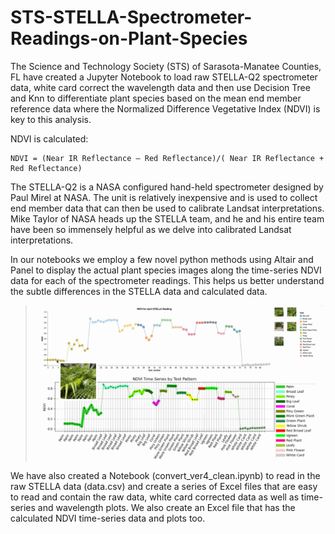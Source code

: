 # STS-STELLA-Spectrometer-Readings-on-Plant-Species
The Science and Technology Society (STS) of Sarasota-Manatee Counties, FL have created a Jupyter Notebook to load raw STELLA-Q2 spectrometer data, white card correct the wavelength data and then use Decision Tree and Knn to differentiate plant species based on the mean end member reference data where the Normalized Difference Vegetative Index (NDVI) is key to this analysis. 

NDVI is calculated:

    NDVI = (Near IR Reflectance – Red Reflectance)/( Near IR Reflectance + Red Reflectance)

The STELLA-Q2 is a NASA configured hand-held spectrometer designed by Paul Mirel at NASA. The unit is relatively inexpensive and is used to collect end member data that can then be used to calibrate Landsat interpretations. Mike Taylor of NASA heads up the STELLA team, and he and his entire team have been so immensely helpful as we delve into calibrated Landsat interpretations. 

In our notebooks we employ a few novel python methods using Altair and Panel to display the actual plant species images along the time-series NDVI data for each of the spectrometer readings. This helps us better understand the subtle differences in the STELLA data and calculated data. 
>
>![animated](STELLA_with_Photos.gif)
>
We have also created a Notebook (convert_ver4_clean.ipynb) to read in the raw STELLA data (data.csv) and create a series of Excel files that are easy to read and contain the raw data, white card corrected data as well as time-series and wavelength plots. We also create an Excel file that has the calculated NDVI time-series data and plots too.
